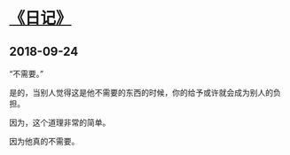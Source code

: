 # [《日记》](https://github.com/raffello/raffello.github.io)

## 2018-09-24

“不需要。”

是的，当别人觉得这是他不需要的东西的时候，你的给予或许就会成为别人的负担。

因为，这个道理非常的简单。

因为他真的不需要。
